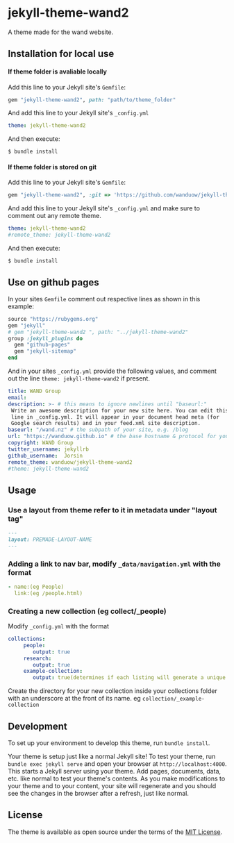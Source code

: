 # jekyll-theme-wand2 

A theme made for the wand website.

## Installation for local use
#### If theme folder is avaliable locally
Add this line to your Jekyll site's `Gemfile`:

```ruby
gem "jekyll-theme-wand2", path: "path/to/theme_folder"
```

And add this line to your Jekyll site's `_config.yml`

```yaml
theme: jekyll-theme-wand2
```

And then execute:

    $ bundle install

#### If theme folder is stored on git
Add this line to your Jekyll site's `Gemfile`:

```ruby
gem "jekyll-theme-wand2", :git => 'https://github.com/wanduow/jekyll-theme-wand2', :branch => 'master'
```

And add this line to your Jekyll site's `_config.yml` and make sure to comment out any remote theme.

```yaml
theme: jekyll-theme-wand2
#remote_theme: jekyll-theme-wand2
```

And then execute:

    $ bundle install

## Use on github pages
In your sites `Gemfile` comment out respective lines as shown in this example:

```ruby
source "https://rubygems.org"
gem "jekyll" 
# gem "jekyll-theme-wand2 ", path: "../jekyll-theme-wand2"
group :jekyll_plugins do
  gem "github-pages"
  gem "jekyll-sitemap"
end
```

And in your sites `_config.yml` provide the following values, and comment out the line `theme: jekyll-theme-wand2` if present.

```yml
title: WAND Group
email: 
description: >- # this means to ignore newlines until "baseurl:"
 Write an awesome description for your new site here. You can edit this
 line in _config.yml. It will appear in your document head meta (for
 Google search results) and in your feed.xml site description.
baseurl: "/wand.nz" # the subpath of your site, e.g. /blog
url: "https://wanduow.github.io" # the base hostname & protocol for your site, e.g. http://example.com
copyright: WAND Group
twitter_username: jekyllrb
github_username:  Jorsin
remote_theme: wanduow/jekyll-theme-wand2
#theme: jekyll-theme-wand2
```

## Usage

### Use a layout from theme refer to it in metadata under "layout tag"
```md
---
layout: PREMADE-LAYOUT-NAME
---
```

### Adding a link to nav bar, modify `_data/navigation.yml` with the format

```yml
- name:(eg People)
  link:(eg /people.html)
```

### Creating a new collection (eg collect/_people)

Modify `_config.yml` with the format

```yml
collections:
     people:
        output: true
     research:
        output: true
     example-collection:
        output: true(determines if each listing will generate a unique page under its url)
```

Create the directory for your new collection inside your collections folder with an underscore at the front of its name. eg `collection/_example-collection`

## Development

To set up your environment to develop this theme, run `bundle install`.

Your theme is setup just like a normal Jekyll site! To test your theme, run `bundle exec jekyll serve` and open your browser at `http://localhost:4000`. This starts a Jekyll server using your theme. Add pages, documents, data, etc. like normal to test your theme's contents. As you make modifications to your theme and to your content, your site will regenerate and you should see the changes in the browser after a refresh, just like normal.

## License

The theme is available as open source under the terms of the [MIT License](https://opensource.org/licenses/MIT).


